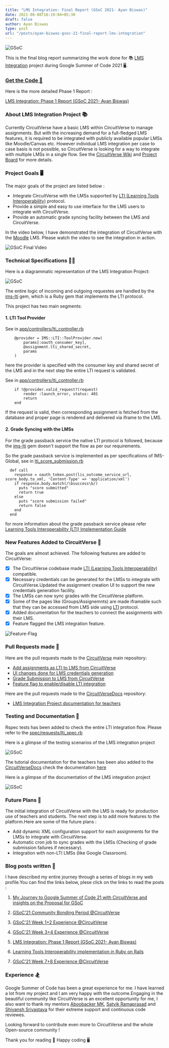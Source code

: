 ```yaml
---
title: "LMS Integration: Final Report (GSoC 2021- Ayan Biswas)"
date: 2021-08-08T16:19:04+05:30
draft: false
author: Ayan Biswas
type: post
url: "/posts/ayan-biswas-gsoc-21-final-report-lms-integration"
---
```


![GSoC](/images/gsoc_cover.png)

This is the final blog report summarizing the work done for 📚 [LMS Integration](https://summerofcode.withgoogle.com/projects/#6282924346834944) project during Google Summer of Code 2021 🖥.

### [Get the Code 🎉](https://github.com/CircuitVerse/CircuitVerse/pull/2382)

Here is the more detailed Phase 1 Report :

[LMS Integration: Phase 1 Report (GSoC 2021- Ayan Biswas)](https://blog.circuitverse.org/posts/ayan_phase_1_report/)

### About LMS Integration Project 📚

Currently CircuitVerse have a basic LMS within CircuitVerse to manage assignments. But with the increasing demand for a full-fledged LMS features, it is required to be integrated with publicly available popular LMSs like Moodle/Canvas etc. However individual LMS integration per case to case basis is not possible, so CircuitVerse is looking for a way to integrate with multiple LMSs in a single flow. See the [CircuitVerse Wiki](https://github.com/CircuitVerse/CircuitVerse/wiki/GSoC%2721-Project-List#project-4---lms-integration) and [Project Board](https://github.com/orgs/CircuitVerse/projects/4) for more details.

### Project Goals 🖥

The major goals of the project are listed below :

* Integrate CircuitVerse with the LMSs supported by [LTI (Learning Tools Interoperability)](https://www.imsglobal.org/activity/learning-tools-interoperability) protocol.
* Provide a simple and easy to use interface for the LMS users to integrate with CircuitVerse.
* Provide an automatic grade syncing facility between the LMS and CircuitVerse.

In the video below, I have demonstrated the integration of CircuitVerse with the [Moodle](https://moodle.org) LMS. Please watch the video to see the integration in action.

![GSoC Final Video](/images/ayan-biswas-GSoC2021/Ayan_LMS_Final_LTI.gif)

### Technical Specifications 👨‍💻

Here is a diagrammatic representation of the LMS Integration Project:

![GSoC](/images/ayan-biswas-GSoC2021/Ayan_LMS_Final_project_flow.png)

The entire logic of incoming and outgoing requestes are handled by the [ims-lti](https://github.com/instructure/ims-lti) gem, which is a Ruby gem that implements the LTI protocol.

This project has two main segments:

#### 1. LTI Tool Provider

See in [app/controllers/lti_controller.rb](https://github.com/CircuitVerse/CircuitVerse/blob/9a0a1bd76cd39add7f256573af3e439114067863/app/controllers/lti_controller.rb#L19)

```
    @provider = IMS::LTI::ToolProvider.new(
        params[:oauth_consumer_key], 
        @assignment.lti_shared_secret,
        params
    )
```
here the provider is specified with the consumer key and shared secret of the LMS and in the next step the entire LTI request is validated.

See in [app/controllers/lti_controller.rb](https://github.com/CircuitVerse/CircuitVerse/blob/9a0a1bd76cd39add7f256573af3e439114067863/app/controllers/lti_controller.rb#L25)

```
    if !@provider.valid_request?(request)
        render :launch_error, status: 401
        return
    end
```

If the request is valid, then corresponding assignment is fetched from the database and proper page is rendered and delivered via iframe to the LMS.

#### 2. Grade Syncing with the LMSs

For the grade passback service the native LTI protocol is followed, because the [ims-lti](https://github.com/instructure/ims-lti) gem doesn't support the flow as per our requirements.

So the grade passback service is implemented as per specifications of IMS-Global, see in [lti_score_submission.rb](https://github.com/CircuitVerse/CircuitVerse/blob/9a0a1bd76cd39add7f256573af3e439114067863/app/services/lti_score_submission.rb)

```
  def call
    response = oauth_token.post(lis_outcome_service_url, score_body.to_xml, 'Content-Type' => 'application/xml')
    if response.body.match(/\bsuccess\b/)
      puts "score submitted"
      return true
    else
      puts "score submission failed"
      return false
    end
  end
```

for more information about the grade passback service please refer [Learning Tools Interoperability (LTI) Implementation Guide](https://www.imsglobal.org/specs/ltiv1p1/implementation-guide)

### New Features Added to CircuitVerse 🎉

The goals are almost achieved. The following features are added to CircuitVerse:

* [x] The CircuitVerse codebase made [LTI (Learning Tools Interoperability)](https://www.imsglobal.org/activity/learning-tools-interoperability) compatible.
* [x] Necessary credentials can be generated for the LMSs to integrate with CircuitVerse.Updated the assignment creation UI to support the new credentials generation facility.
* [x] The LMSs can now sync grades with the CircuitVerse platform.
* [x] Some of the pages like (Groups/Assignemnts) are made iframable such that they can be accessed from LMS side using [LTI]((https://www.imsglobal.org/activity/learning-tools-interoperability)) protocol.
* [x] Added documentation for the teachers to connect the assignments with their LMS.
* [x] Feature flagged the LMS integration feature.

![Feature-Flag](/images/ayan-biswas-GSoC2021/Ayan_LMS_feature_flag.png)

### Pull Requests made 🎯

Here are the pull requests made to the [CircuitVerse](https://github.com/CircuitVerse) main repository:

* [Add assignments as LTI to LMS from CircuitVerse](https://github.com/CircuitVerse/CircuitVerse/pull/2292)
* [UI changes done for LMS credentials generation](https://github.com/CircuitVerse/CircuitVerse/pull/2312)
* [Grade Submission to LMS from CircuitVerse](https://github.com/CircuitVerse/CircuitVerse/pull/2355)
* [Feature flag to enable/disable LTI integration](https://github.com/CircuitVerse/CircuitVerse/pull/2379)

Here are the pull requests made to the [CircuitVerseDocs](https://github.com/CircuitVerse/CircuitVerseDocs) repository:

* [LMS Integration Project documentation for teachers](https://github.com/CircuitVerse/CircuitVerseDocs/pull/304)

### Testing and Documentation 📒

Rspec tests has been added to check the entire LTI integration flow. Please refer to the [spec/requests/lti_spec.rb](https://github.com/CircuitVerse/CircuitVerse/blob/9a0a1bd76cd39add7f256573af3e439114067863/spec/requests/lti_spec.rb)

Here is a glimpse of the testing scenarios of the LMS integration project

![GSoC](/images/ayan-biswas-GSoC2021/Ayan_LMS_Final_tests.png)

The tutorial documentation for the teachers has been also added to the [CircuitVerseDocs](https://github.com/CircuitVerse/CircuitVerseDocs) check the documentation [here](https://docs.circuitverse.org/)

Here is a glimpse of the documentation of the LMS integration project

![GSoC](/images/ayan-biswas-GSoC2021/Ayan_LMS_Final_docs.png)

### Future Plans 📆

The initial integration of CircuitVerse with the LMS is ready for production use of teachers and students. The next step is to add more features to the platform.Here are some of the future plans :

* Add dynamic XML configuration support for each assignments for the LMSs to integrate with CircuitVerse.
* Automatic cron job to sync grades with the LMSs (Checking of grade submission failures if necessary).
* Integration with non-LTI LMSs (like Google Classroom).

### Blog posts written 📝

I have described my entire journey through a series of blogs in my web profile.You can find the links below, plese click on the links to read the posts :

1. [My Journey to Google Summer of Code 21 with CircuitVerse and insights on the Proposal for GSoC](https://www.ayanbiswas.in/2021/05/20/my-journey-to-google-summer-of-code-21-with-circuitverse-and-insights-on-the-proposal-for-gsoc)

2. [GSoC’21 Community Bonding Period @CircuitVerse](https://www.ayanbiswas.in/2021/06/09/gsoc21-community-bonding-period-circuitverse/)

3. [GSoC’21 Week 1+2 Experience @CircuitVerse](https://www.ayanbiswas.in/2021/06/23/gsoc21-week-12-experience-circuitverse)

4. [GSoC’21 Week 3+4 Experience @CircuitVerse](https://www.ayanbiswas.in/2021/07/06/gsoc21-week-34-experience-circuitverse)

5. [LMS Integration: Phase 1 Report (GSoC 2021- Ayan Biswas)](https://blog.circuitverse.org/posts/ayan_phase_1_report/)

6. [Learning Tools Interoperability implementation in Ruby on Rails](https://www.ayanbiswas.in/2021/07/25/learning-tools-interoperability-implementation-in-ruby-on-rails)

7. [GSoC’21 Week 7+8 Experience @CircuitVerse](https://www.ayanbiswas.in/2021/08/07/gsoc21-week-78-experience-circuitverse/)

### Experience 🏂

Google Summer of Code has been a great experience for me. I have learned a lot from my project and I am very happy with the outcome.Engaging in the beautiful community like CircuitVerse is an excellent opportunity for me, I also want to thank my mentors [Aboobacker MK](https://github.com/tachyons), [Satvik Ramaprasad](https://github.com/satu0king/) and [Shivansh Srivastava](https://github.com/Shivansh2407) for their extreme support and continuous code reviewes.

Looking forward to contribute even more to CircuitVerse and the whole Open-source community !

Thank you for reading 🎉 Happy coding 🖥
